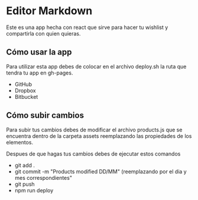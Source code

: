 # Editor Markdown

Este es una app hecha con react que sirve para hacer tu wishlist y compartirla con quien quieras.
## Cómo usar la app

Para utilizar esta app debes de colocar en el archivo deploy.sh la ruta que tendra tu app en gh-pages.

* GitHub
* Dropbox
* Bitbucket

## Cómo subir cambios
Para subir tus cambios debes de modificar el archivo products.js que se encuentra dentro de la carpeta assets reemplazando las propiedades de los elementos.

Despues de que hagas tus cambios debes de ejecutar estos comandos

* git add .
* git commit -m "Products modified DD/MM" (reemplazando por el dia y mes correspondientes"
* git push
* npm run deploy
